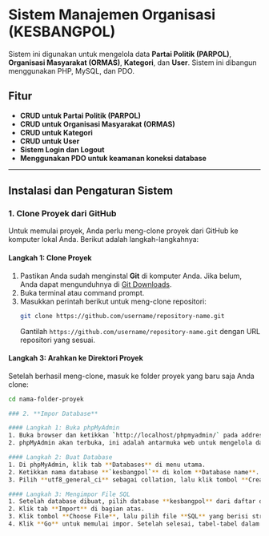# Sistem Manajemen Organisasi (KESBANGPOL)

Sistem ini digunakan untuk mengelola data **Partai Politik (PARPOL)**, **Organisasi Masyarakat (ORMAS)**, **Kategori**, dan **User**. Sistem ini dibangun menggunakan PHP, MySQL, dan PDO.

## Fitur
- **CRUD untuk Partai Politik (PARPOL)**
- **CRUD untuk Organisasi Masyarakat (ORMAS)**
- **CRUD untuk Kategori**
- **CRUD untuk User**
- **Sistem Login dan Logout**
- **Menggunakan PDO untuk keamanan koneksi database**

---

## Instalasi dan Pengaturan Sistem

### 1. **Clone Proyek dari GitHub**

Untuk memulai proyek, Anda perlu meng-clone proyek dari GitHub ke komputer lokal Anda. Berikut adalah langkah-langkahnya:

#### Langkah 1: Clone Proyek
1. Pastikan Anda sudah menginstal **Git** di komputer Anda. Jika belum, Anda dapat mengunduhnya di [Git Downloads](https://git-scm.com/downloads).
2. Buka terminal atau command prompt.
3. Masukkan perintah berikut untuk meng-clone repositori:
    ```bash
    git clone https://github.com/username/repository-name.git
    ```
    Gantilah `https://github.com/username/repository-name.git` dengan URL repositori yang sesuai.

#### Langkah 3: Arahkan ke Direktori Proyek
Setelah berhasil meng-clone, masuk ke folder proyek yang baru saja Anda clone:
```bash
cd nama-folder-proyek

### 2. **Impor Database**

#### Langkah 1: Buka phpMyAdmin
1. Buka browser dan ketikkan `http://localhost/phpmyadmin/` pada address bar.
2. phpMyAdmin akan terbuka, ini adalah antarmuka web untuk mengelola database MySQL.

#### Langkah 2: Buat Database
1. Di phpMyAdmin, klik tab **Databases** di menu utama.
2. Ketikkan nama database **`kesbangpol`** di kolom **Database name**.
3. Pilih **utf8_general_ci** sebagai collation, lalu klik tombol **Create**.

#### Langkah 3: Mengimpor File SQL
1. Setelah database dibuat, pilih database **kesbangpol** dari daftar di sebelah kiri.
2. Klik tab **Import** di bagian atas.
3. Klik tombol **Choose File**, lalu pilih file **SQL** yang berisi struktur dan data database yang akan diimpor.
4. Klik **Go** untuk memulai impor. Setelah selesai, tabel-tabel dalam database akan muncul.


